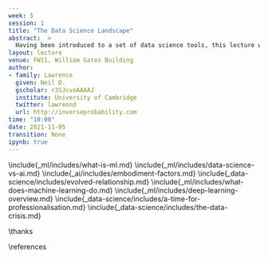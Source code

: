 ```yaml
---
week: 5
session: 1
title: "The Data Science Landscape"
abstract:  >
  Having been introduced to a set of data science tools, this lecture will provide some context on what the new challenges we face through data science are. It will consider whether we are approaching an era when data science requires profesionalization, and what the role of a professional data scientist might be.
layout: lecture
venue: FW11, William Gates Building
author:
- family: Lawrence
  given: Neil D.
  gscholar: r3SJcvoAAAAJ
  institute: University of Cambridge
  twitter: lawrennd
  url: http://inverseprobability.com
time: "10:00"
date: 2021-11-05
transition: None
ipynb: true
---
```


\include{_ml/includes/what-is-ml.md}
\include{_ml/includes/data-science-vs-ai.md}
\include{_ai/includes/embodiment-factors.md}
\include{_data-science/includes/evolved-relationship.md}
\include{_ml/includes/what-does-machine-learning-do.md}
\include{_ml/includes/deep-learning-overview.md}
\include{_data-science/includes/a-time-for-professionalisation.md}
\include{_data-science/includes/the-data-crisis.md}


\thanks

\references
